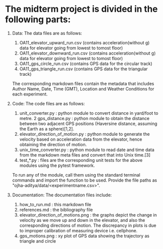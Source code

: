 # The midterm project is divided in the following parts:

1. Data: The data files are as follows:
    1. OA11_elevator_upward_run.csv (contains acceleration(without g) data for elevator going from lowest to tomost floor)
    2. OA11_elevator_downward_run.csv (contains acceleration(without g) data for elevator going from lowest to tomost floor)
    3. OA11_gps_circle_run.csv (contains GPS data for the circular track)
    4. OA11_gps_triangle_run.csv (contains GPS data for the triangular track)

    The corresponding markdown files contain the metadata that includes Author Name, Date, Time (GMT), Location and Weather Conditions for each experiment.

2. Code: The code files are as follows:
    1. unit_converter.py :  python module to convert distance in yard/foot to metre.
    2 gps_distance.py : python module to obtain the distance between two adjacent GPS positions (Haversine distance, assuming the Earth as a sphere)[1,2].
    3. elevator_direction_of_motion.py : python module to generate the velocity based on acceleration data from the elevator, hence obtaining the direction of motion.
    4. unix_time_converter.py : python module to read date and time data from the markdown meta files and convert that into Unix time.[3]
    5. test_*.py : files are the corresponding unit tests for the above modules using the pytest framework.

    To run any of the module, call them using the standard terminal commands and import the function to be used. Provide the file paths as "ojha-aditya/data/<experimentname.csv>".

3. Documentation: The documentation files include:
    1. how_to_run.md : this markdown file
    2. references.md : the bibliography file
    3. elevator_direction_of_motions.png : the graphs depict the change in velocity as we move up and down in the elevator, and also the corresponding directions of motion. The discrepancy in plots is due to improper calibration of measuring device i.e. cellphone.
    4. gps_motions.png : xy plot of GPS data showing the trajectory as triangle and circle
    
